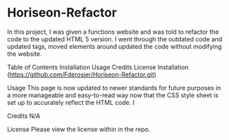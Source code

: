# Horiseon-Refactor
In this project, I was given a functions website and was told to refactor the code to the updated HTML 5 version. I went through the outdated code and updated tags, moved elements around updated the code without modifying the website.

Table of Contents
Installation
Usage
Credits
License
Installation
(https://github.com/Fderosier/Horiseon-Refactor.git)

Usage
This page is now updated to newer standards for future purposes in a more manageable and easy-to-read way now that the CSS style sheet is set up to accurately reflect the HTML code. I

Credits
N/A

License
Please view the license within in the repo.
